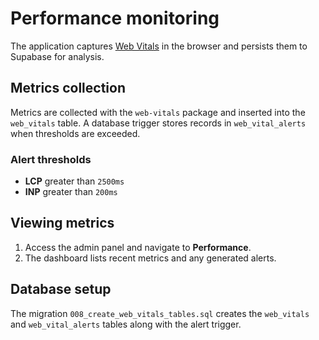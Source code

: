 # Performance monitoring

The application captures [Web Vitals](https://web.dev/vitals/) in the browser and persists them to Supabase for analysis.

## Metrics collection

Metrics are collected with the `web-vitals` package and inserted into the `web_vitals` table. A database trigger stores records in `web_vital_alerts` when thresholds are exceeded.

### Alert thresholds

- **LCP** greater than `2500ms`
- **INP** greater than `200ms`

## Viewing metrics

1. Access the admin panel and navigate to **Performance**.
2. The dashboard lists recent metrics and any generated alerts.

## Database setup

The migration `008_create_web_vitals_tables.sql` creates the `web_vitals` and `web_vital_alerts` tables along with the alert trigger.
